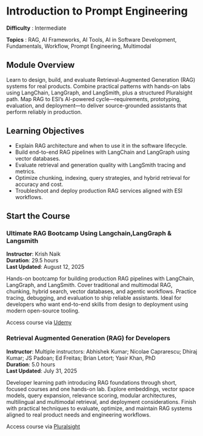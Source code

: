 <!--  Module Title -->
# Introduction to Prompt Engineering

**Difficulty** :  Intermediate

**Topics** : RAG, AI Frameworks, AI Tools, AI in Software Development, Fundamentals, Workflow, Prompt Engineering, Multimodal

<!--  MODULE PAGE METADATA -->

<!-- CONTENT -->

## Module Overview
Learn to design, build, and evaluate Retrieval-Augmented Generation (RAG) systems for real products. Combine practical patterns with hands-on labs using LangChain, LangGraph, and LangSmith, plus a structured Pluralsight path. Map RAG to ESI’s AI-powered cycle—requirements, prototyping, evaluation, and deployment—to deliver source-grounded assistants that perform reliably in production.

## Learning Objectives
- Explain RAG architecture and when to use it in the software lifecycle.
- Build end-to-end RAG pipelines with LangChain and LangGraph using vector databases.
- Evaluate retrieval and generation quality with LangSmith tracing and metrics.
- Optimize chunking, indexing, query strategies, and hybrid retrieval for accuracy and cost.
- Troubleshoot and deploy production RAG services aligned with ESI workflows.

## Start the Course
### Ultimate RAG Bootcamp Using Langchain,LangGraph & Langsmith 
**Instructor**: Krish Naik  
**Duration**: 29.5 hours  
**Last Updated**: August 12, 2025

Hands-on bootcamp for building production RAG pipelines with LangChain, LangGraph, and LangSmith. Cover traditional and multimodal RAG, chunking, hybrid search, vector databases, and agentic workflows. Practice tracing, debugging, and evaluation to ship reliable assistants. Ideal for developers who want end-to-end skills from design to deployment using modern open-source tooling. 

Access course via [Udemy](https://www.udemy.com/course/ultimate-rag-bootcamp-using-langchainlanggraph-langsmith/?couponCode=LETSLEARNNOW)  

### Retrieval Augmented Generation (RAG) for Developers 
**Instructor**: Multiple instructors: Abhishek Kumar; Nicolae Caprarescu; Dhiraj Kumar; JS Padoan; Ed Freitas; Brian Letort; Yasir Khan, PhD  
**Duration**: 5.0 hours  
**Last Updated**: July 31, 2025

Developer learning path introducing RAG foundations through short, focused courses and one hands-on lab. Explore embeddings, vector space models, query expansion, relevance scoring, modular architectures, multilingual and multimodal retrieval, and deployment considerations. Finish with practical techniques to evaluate, optimize, and maintain RAG systems aligned to real product needs and engineering workflows. 

Access course via [Pluralsight](https://www.pluralsight.com/paths/retrieval-augmented-generation-rag-for-developers)  

